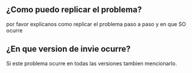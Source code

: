 ## ¿Como puedo replicar el problema?
por favor explicanos como replicar el problema paso a paso y en que SO ocurre
## ¿En que version de invie ocurre?
Si este problema ocurre en todas las versiones tambien mencionarlo.
